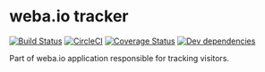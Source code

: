 weba.io tracker
==============
[![Build Status](https://travis-ci.org/webaio/tracker.svg?branch=master)](https://travis-ci.org/webaio/tracker)
[![CircleCI](https://circleci.com/gh/webaio/tracker/tree/master.svg?style=svg)](https://circleci.com/gh/webaio/tracker/tree/master)
[![Coverage Status](https://coveralls.io/repos/github/webaio/tracker/badge.svg?branch=integration-with-travis)](https://coveralls.io/github/webaio/tracker?branch=integration-with-travis)
[![Dev dependencies](https://david-dm.org/webaio/tracker/dev-status.svg)](https://david-dm.org/webaio/tracker?type=dev)

Part of weba.io application responsible for tracking visitors.
